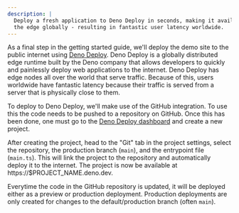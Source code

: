 ```yaml
---
description: |
  Deploy a fresh application to Deno Deploy in seconds, making it available on
  the edge globally - resulting in fantastic user latency worldwide.
---
```


As a final step in the getting started guide, we'll deploy the demo site to the
public internet using [Deno Deploy][deno-deploy]. Deno Deploy is a globally
distributed edge runtime built by the Deno company that allows developers to
quickly and painlessly deploy web applications to the internet. Deno Deploy has
edge nodes all over the world that serve traffic. Because of this, users
worldwide have fantastic latency because their traffic is served from a server
that is physically close to them.

To deploy to Deno Deploy, we'll make use of the GitHub integration. To use this
the code needs to be pushed to a repository on GitHub. Once this has been done,
one must go to the [Deno Deploy dashboard][deno-deploy-dashboard] and create a
new project.

After creating the project, head to the "Git" tab in the project settings,
select the repository, the production branch (`main`), and the entrypoint file
(`main.ts`). This will link the project to the repository and automatically
deploy it to the internet. The project is now be available at
https://$PROJECT_NAME.deno.dev.

Everytime the code in the GitHub repository is updated, it will be deployed
either as a preview or production deployment. Production deployments are only
created for changes to the default/production branch (often `main`).

[deno-deploy]: https://deno.com/deploy
[deno-deploy-dashboard]: https://dash.deno.com/projects
